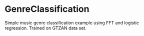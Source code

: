 # GenreClassification
Simple music genre classification example using FFT and logistic regression. Trained on GTZAN data set.

